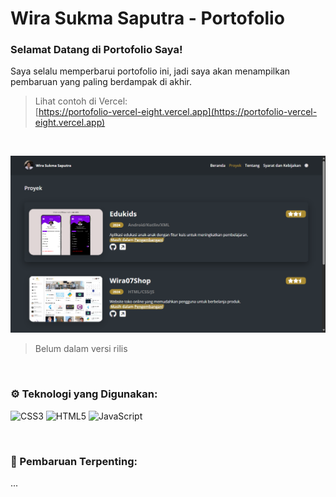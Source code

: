 # Wira Sukma Saputra - Portofolio
### Selamat Datang di Portofolio Saya!
Saya selalu memperbarui portofolio ini, jadi saya akan menampilkan pembaruan yang paling berdampak di akhir.

> Lihat contoh di Vercel:
> <br />
> [https://portofolio-vercel-eight.vercel.app](https://portofolio-vercel-eight.vercel.app)

<br />

![image](https://github.com/Wira07/Portofolio_2024/blob/master/assets/img/image4.png)
> Belum dalam versi rilis

<br />

### ⚙️ Teknologi yang Digunakan:
![CSS3](https://img.shields.io/badge/css3-%231572B6.svg?style=for-the-badge&logo=css3&logoColor=white)
![HTML5](https://img.shields.io/badge/html5-%23E34F26.svg?style=for-the-badge&logo=html5&logoColor=white)
![JavaScript](https://img.shields.io/badge/JavaScript-F7DF1E?style=for-the-badge&logo=javascript&logoColor=black)

<br />

### 📜 Pembaruan Terpenting:
...
